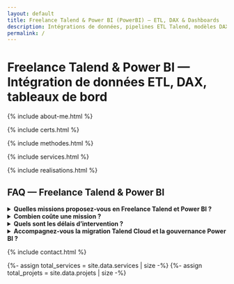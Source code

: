 ```yaml
---
layout: default
title: Freelance Talend & Power BI (PowerBI) — ETL, DAX & Dashboards
description: Intégrations de données, pipelines ETL Talend, modèles DAX et dashboards Power BI performants. Disponibilité rapide, résultats mesurables.
permalink: /
---
```


<!-- H1 accessible (améliore le SEO sans changer le design) -->
<h1 class="sr-only">Freelance Talend &amp; Power BI — Intégration de données ETL, DAX, tableaux de bord</h1>

<!-- ABOUT ME -->
{% include about-me.html %}

<!-- CERTS -->
{% include certs.html %}

<!-- METHODES -->
{% include methodes.html %}


<!-- SERVICES -->
{% include services.html %}


<!-- REALISATIONS -->
{% include realisations.html %}

<!-- FAQ ciblée SEO -->
<section id="faq" class="section" aria-labelledby="faq-title">
  <h2 id="faq-title">FAQ — Freelance Talend &amp; Power BI</h2>
  <div class="grid cols-2" style="gap:1rem">
    <details class="card"><summary><strong>Quelles missions proposez‑vous en Freelance Talend et Power BI&nbsp;?</strong></summary>
      <p style="margin:.6rem 0 0">De l’intégration de données (ETL Talend, APIs) jusqu’à la data‑viz Power BI/PowerBI&nbsp;: modélisation DAX, tableaux de bord, automatisations et gouvernance.</p>
    </details>
    <details class="card"><summary><strong>Combien coûte une mission&nbsp;?</strong></summary>
      <p style="margin:.6rem 0 0">Forfait cadrage/PoC puis régie ou forfait projet. Le TJM varie selon le périmètre (Talend, DWH, DAX/PowerBI, SLA) et l’urgence.</p>
    </details>
    <details class="card"><summary><strong>Quels sont les délais d’intervention&nbsp;?</strong></summary>
      <p style="margin:.6rem 0 0">Démarrage rapide. Audit 2–5 j, PoC 5–10 j, puis itérations produit pour livrer des résultats mesurables chaque semaine.</p>
    </details>
    <details class="card"><summary><strong>Accompagnez‑vous la migration Talend Cloud et la gouvernance Power BI&nbsp;?</strong></summary>
      <p style="margin:.6rem 0 0">Oui&nbsp;: migration Talend OSS → Cloud, refonte pipelines, monitoring/qualité. Côté Power BI&nbsp;: modèle en étoile, DAX performant, espaces/partage et bonnes pratiques.</p>
    </details>
  </div>
</section>

<!-- CONTACTS -->
{% include contact.html %}


<!-- Modal Calendly -->
<div id="calendly-modal" class="modal" hidden>
  <div class="modal__dialog" role="dialog" aria-modal="true" aria-labelledby="calendlyTitle">
    <button class="modal__close" aria-label="Fermer">×</button>
    <div style="padding:.75rem 1rem; border-bottom:1px solid var(--border)">
      <h3 id="calendlyTitle" style="margin:0">Réserver un créneau</h3>
    </div>
    <div id="calendly-inline"
         class="calendly-inline"
         data-calendly-url="{{ site.author.calendly_url }}"
         style="position:relative; min-height:72vh;">
      <div class="calendly-skeleton" aria-hidden="true" style="display:grid;place-items:center;height:100%;">
        <p class="muted" style="margin:0">Chargement du calendrier…</p>
      </div>
    </div>
  </div>
</div>

<!-- JSON-LD : ItemList Services + Réalisations (dynamique depuis _data) -->
{%- assign total_services = site.data.services | size -%}
{%- assign total_projets  = site.data.projets  | size -%}
<script type="application/ld+json">
{
  "@context": "https://schema.org",
  "@graph": [
    {
      "@type": "ItemList",
      "name": "Services de {{ site.author.name }}",
      "itemListOrder": "https://schema.org/ItemListOrderAscending",
      "numberOfItems": {{ total_services | default: 0 }},
      "itemListElement": [
        {% for s in site.data.services %}
        {
          "@type": "ListItem",
          "position": {{ forloop.index }},
          "item": {
            "@type": "Service",
            "name": {{ s.title | jsonify }},
            "description": {{ s.text  | jsonify }}
          }
        }{% unless forloop.last %},{% endunless %}
        {% endfor %}
      ]
    },
    {
      "@type": "ItemList",
      "name": "Réalisations de {{ site.author.name }}",
      "itemListOrder": "https://schema.org/ItemListOrderAscending",
      "numberOfItems": {{ total_projets | default: 0 }},
      "itemListElement": [
        {% for p in site.data.projets %}
        {
          "@type": "ListItem",
          "position": {{ forloop.index }},
          "item": {
            "@type": "CreativeWork",
            "name": {{ p.title | jsonify }},
            "abstract": {{ p.text | jsonify }},
            {% if p.link %}"url": {{ p.link | jsonify }}{% endif %}
          }
        }{% unless forloop.last %},{% endunless %}
        {% endfor %}
      ]
    }
  ]
}
</script>

<!-- JSON-LD : FAQPage (spécifique aux requêtes Freelance Talend & Power BI) -->
<script type="application/ld+json">
{
  "@context": "https://schema.org",
  "@type": "FAQPage",
  "mainEntity": [
    {"@type":"Question","name":"Quelles missions proposez‑vous en Freelance Talend et Power BI ?","acceptedAnswer":{"@type":"Answer","text":"De l’intégration de données (ETL Talend, APIs) jusqu’à la data‑viz Power BI/PowerBI : modélisation DAX, tableaux de bord, automatisations et gouvernance."}},
    {"@type":"Question","name":"Combien coûte une mission ?","acceptedAnswer":{"@type":"Answer","text":"Forfait cadrage/PoC puis régie ou forfait projet. Le TJM varie selon le périmètre (Talend, DWH, DAX/PowerBI, SLA) et l’urgence."}},
    {"@type":"Question","name":"Quels sont les délais d’intervention ?","acceptedAnswer":{"@type":"Answer","text":"Démarrage rapide. Audit 2–5 jours, PoC 5–10 jours, puis itérations produit pour livrer des résultats mesurables chaque semaine."}},
    {"@type":"Question","name":"Accompagnez‑vous la migration Talend Cloud et la gouvernance Power BI ?","acceptedAnswer":{"@type":"Answer","text":"Oui : migration Talend OSS vers Talend Cloud, refonte des pipelines et monitoring/qualité. Côté Power BI : modèle en étoile, DAX performant, espaces/partage et bonnes pratiques de gouvernance."}}
  ]
}
</script>
